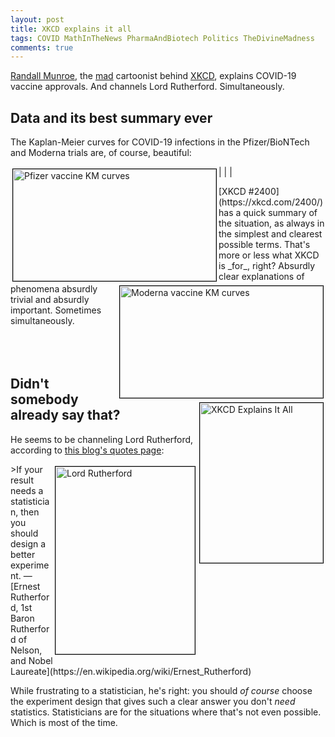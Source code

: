 ```yaml
---
layout: post
title: XKCD explains it all
tags: COVID MathInTheNews PharmaAndBiotech Politics TheDivineMadness
comments: true
---
```


[Randall Munroe](https://en.wikipedia.org/wiki/Randall_Munroe), the 
[mad](https://www.someweekendreading.blog/tags/#TheDivineMadness) cartoonist behind 
[XKCD](https://xkcd.com/), explains COVID-19 vaccine approvals.  And channels Lord Rutherford.
Simultaneously.  


## Data and its best summary ever  

The Kaplan-Meier curves for COVID-19 infections in the Pfizer/BioNTech and Moderna trials
are, of course, beautiful:  

| <img src="{{ site.baseurl }}/images/2020-12-08-beautiful-vaccines-case-rates.jpg" width="325" height="179" alt="Pfizer vaccine KM curves" title="Pfizer vaccine KM curves" style="float: left; margin: 3px 3px 3px 3px; border: 1px solid #000000;"/> | <img src="{{ site.baseurl }}/images/2020-12-15-beautiful-vaccines-2-survival-plot.jpg" width="325" height="179" alt="Moderna vaccine KM curves" title="Moderna vaccine KM curves" style="float: right; margin: 3px 3px 3px 3px; border: 1px solid #000000;"/> |  

<img src="{{ site.baseurl }}/images/2020-12-18-XKCD-explains-it-all.png" width="197" height="256" alt="XKCD Explains It All" title="XKCD Explains It All" style="float: right; margin: 3px 3px 3px 3px; border: 1px solid #000000;"/>
[XKCD #2400](https://xkcd.com/2400/) has a quick summary of the situation, as always in
the simplest and clearest possible terms.  That's more or less what XKCD is _for_, right?
Absurdly clear explanations of phenomena absurdly trivial and absurdly important.
Sometimes simultaneously.  

<!-- How to force a break here, separating at the bottom of the picture? -->
<br/>
<br/>
<br/>
<br/>


## Didn't somebody already say that?  

He seems to be channeling Lord Rutherford, according to
[this blog's quotes page](https://www.someweekendreading.blog/quotes/):  

<img src="https://upload.wikimedia.org/wikipedia/commons/thumb/6/6e/Ernest_Rutherford_LOC.jpg/447px-Ernest_Rutherford_LOC.jpg" width="223" height="300" alt="Lord Rutherford" title="Lord Rutherford" style="float: right; margin: 3px 3px 3px 3px; border: 1px solid #000000;">
>If your result needs a statistician, then you should design a better experiment. &mdash; [Ernest Rutherford, 1st Baron Rutherford of Nelson, and Nobel Laureate](https://en.wikipedia.org/wiki/Ernest_Rutherford)  

While frustrating to a statistician, he's right: you should _of course_ choose the
experiment design that gives such a clear answer you don't _need_ statistics.
Statisticians are for the situations where that's not even possible.  Which is most of 
the time.  
